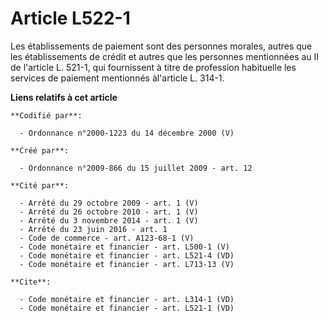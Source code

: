 # Article L522-1

Les établissements de paiement sont des personnes morales, autres que les établissements de crédit et autres que les
personnes mentionnées au II de l'article L. 521-1, qui fournissent à titre de profession habituelle les services de paiement
mentionnés àl'article L. 314-1.

**Liens relatifs à cet article**

	**Codifié par**:

	  - Ordonnance n°2000-1223 du 14 décembre 2000 (V)

	**Créé par**:

	  - Ordonnance n°2009-866 du 15 juillet 2009 - art. 12

	**Cité par**:

	  - Arrêté du 29 octobre 2009 - art. 1 (V)
	  - Arrêté du 26 octobre 2010 - art. 1 (V)
	  - Arrêté du 3 novembre 2014 - art. 1 (V)
	  - Arrêté du 23 juin 2016 - art. 1
	  - Code de commerce - art. A123-68-1 (V)
	  - Code monétaire et financier - art. L500-1 (V)
	  - Code monétaire et financier - art. L521-4 (VD)
	  - Code monétaire et financier - art. L713-13 (V)

	**Cite**:

	  - Code monétaire et financier - art. L314-1 (VD)
	  - Code monétaire et financier - art. L521-1 (VD)
